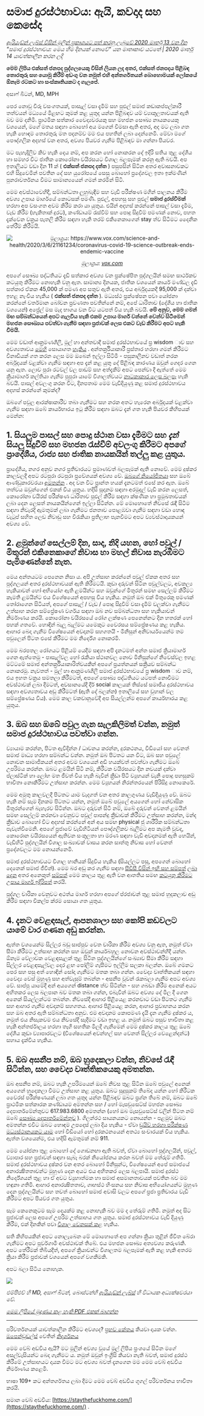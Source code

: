 # සමාජ දුරස්ථභාවය: ඇයි, කවදාද සහ කෙසේද

_[ඇරියැඩ්න් ලැබ්ස් විසින් මුලින් ප්‍රකාශයට පත් කරනු ලැබුවේ 2020 මාර්තු 13 වන දින](https://www.ariadnelabs.org/resources/articles/news/social-distancing-this-is-not-a-snow-day) "සමාජ දුරස්ථභාවය: මෙය හිම දිනයක් නොවේ" යන මාතෘකාව යටතේ | 2020 මාර්තු 14 යාවත්කාලීන කරන ලදි_

**මෙම ලිපිය එක්සත් ජනපද පුද්ගලයෙකු විසින් ලියන ලද අතර, එක්සත් ජනපදය පිළිබඳ තොරතුරු සහ යොමු කිරීම් අඩංගු වන නමුත් එහි අන්තර්ගතයන් බොහොමයක් ලෝකයේ ඕනෑම රටකට හා සංස්කෘතියකට ද ගැලපේ.**

අසාෆ් බිටන්, MD, MPH

පෙර නොවූ විරූ වසංගතයක්, පාසැල් වසා දැමීම් සහ පුළුල් සමාජ කඩාකප්පල්කාරී තත්වයන් මධ්‍යයේ මීළඟට කුමක් කළ යුතුද යන්න පිළිබඳව යම් ව්‍යාකූලතාවයක් ඇති බව මම දනිමි. ප්‍රාථමික සත්කාර වෛද්‍යවරයකු සහ මහජන සෞඛ්‍ය නායකයෙකු වශයෙන්, මගේ මතය සඳහා බොහෝ අය මගෙන් විමසා ඇති අතර, අද මට ලබා ගත හැකි හොඳම තොරතුරු මත පදනම්ව මම එය පහතින් ලබා දෙන්නෙමි. මේවා මගේ පෞද්ගලික අදහස් වන අතර, අවශ්‍ය පියවර ගැනීම පිළිබඳව මා ගන්නා පියවර.

මට පැහැදිලිව කිව හැකි දෙය නම්, අප කරන හෝ නොකරන දේ ඉදිරි සතිය තුළ දේශීය හා සමහර විට ජාතික කොරෝනා වයිරසයට විශාල බලපෑමක් කරනු ඇති බවයි. අප ඉතාලියට වඩා දින 11 ක් ( **එක්සත් ජනපද දත්ත** ) පසුපසින් සිටින අතර අවාසනාවකට එහි සිදුවෙමින් පවතින දේ සහ යුරෝපයේ සෙසු බොහෝ ප්‍රදේශවල ඉතා ඉක්මණින් පුනරාවර්තනය වීමට සාමාන්‍යයෙන් ගමන් කරමින් සිටී.

මෙම අවස්ථාවෙහිදී, සම්බන්ධතා ලුහුබැඳීම සහ වැඩි පරීක්ෂණ මගින් පාලනය කිරීම අවශ්‍ය උපාය මාර්ගයේ කොටසක් පමණි. පුළුල්, අපහසු සහ පුළුල් **සමාජ දුරස්වීමක්** හරහා අප වසංගත අවම කිරීම කරා යා යුතුය. එයින් අදහස් කරන්නේ පාසල් වසා දැමීම, වැඩ කිරීම (හැකිතාක් දුරට), කණ්ඩායම් රැස්වීම් සහ පොදු සිදුවීම් පමණක් නොව, පහත දැක්වෙන වක්‍රය පැතලි කිරීම සඳහා හැකි තරම් එකිනෙකාගෙන් stay ත්ව සිටීමට දෛනික තේරීම් කිරීමයි.

<center><img src="/graph.jpeg" alt="මුලාශ්‍රය: https://www.vox.com/science-and-health/2020/3/6/21161234/coronavirus-covid-19-science-outbreak-ends-endemic-vaccine"><p><em>මුලාශ්‍රය: <a href="https://www.vox.com/science-and-health/2020/3/6/21161234/coronavirus-covid-19-science-outbreak-ends-endemic-vaccine">vox.com</a></em></p></center>

අපගේ සෞඛ්‍ය පද්ධතියට දැඩි සත්කාර අවශ්‍ය වන ප්‍රක්ෂේපිත පුද්ගලයින් සමඟ සාර්ථකව කටයුතු කිරීමට නොහැකි වනු ඇත. සාමාන්‍ය දිනයක, ජාතික වශයෙන් කාර්ය මණ්ඩල දැඩි සත්කාර ඒකක 45,000 ක් පමණ අප සතුව ඇති අතර, එය අර්බුදයකදී 95,000 ක් දක්වා ඉහළ නැංවිය හැකිය ( **එක්සත් ජනපද දත්ත** ). මධ්‍යස්ථ ප්‍රක්ෂේපන පවා යෝජනා කරන්නේ වර්තමාන බෝවන ප්‍රවණතා පවතින්නේ නම්, අපේ ධාරිතාව (දේශීය හා ජාතික වශයෙන්) අප්‍රේල් මස මැද භාගය වන විට යටපත් විය හැකි බවයි. **මේ අනුව, මෙම ගමන් මඟ සම්බන්ධයෙන් අපට ගැලවිය හැකි එකම උපාය මාර්ග වන්නේ වෙන්ව සිටීමෙන් මහජන සෞඛ්‍යය පවත්වා ගැනීම සඳහා ප්‍රජාවක් ලෙස එකට වැඩ කිරීමට අපට හැකි වීමයි.**

මෙම වඩාත් ආක්‍රමණශීලී, මුල් හා අන්තවාදී සමාජ දුරස්ථභාවයේ ප්‍ර wisdom ාව සහ අවශ්‍යතාවය [මෙහි](https://www.nytimes.com/interactive/2020/03/13/opinion/coronavirus-trump-response.html?action=click&module=Opinion&pgtype=Homepage--) සොයාගත [හැකිය](https://www.nytimes.com/interactive/2020/03/13/opinion/coronavirus-trump-response.html?action=click&module=Opinion&pgtype=Homepage--) . අන්තර්ක්‍රියාකාරී ප්‍රස්තාර හරහා ගමන් කිරීමට විනාඩියක් ගත කරන ලෙස මම ඔබෙන් ඉල්ලා සිටිමි - පසුකාලීනව වඩාත් නරක අර්බුදයක් වළක්වා ගැනීම සඳහා අප දැන් කළ යුතු දේ පිළිබඳ කාරණය ඔවුන් ගෙදර ගෙන යනු ඇත. ලොව පුරා රටවල් වල පාඩම් සහ අත්දැකීම් අපට පෙන්වා දී ඇත්තේ මෙම ක්‍රියාමාර්ග කල්තියා ගැනීම පුපුරා යාමේ විශාලත්වයට [නාටකාකාර ලෙස බලපෑ](https://bmcpublichealth.biomedcentral.com/articles/10.1186/s12889-018-5446-1) හැකි බවයි. පාසල් අවලංගු කරන විට, දිනපතාම මෙම වැඩිදියුණු කළ සමාජ දුරස්ථභාවය අදහස් කරන්නේ කුමක්ද?

ඔබගේ පවුල ආරක්ෂාකාරීව තබා ගැනීමට සහ නරක අතට හැරෙන අර්බුදයක් වළක්වා ගැනීම සඳහා ඔබේ කාර්යභාරය ඉටු කිරීම සඳහා ඔබට දැන් ගත හැකි පියවර කිහිපයක් මෙන්න:

## 1\. සියලුම පාසල් සහ පොදු ස්ථාන වසා දැමීමට සහ _දැන්_ සියලු සිදුවීම් සහ මහජන රැස්වීම් අවලංගු කිරීමට අපගේ ප්‍රාදේශීය, රාජ්‍ය සහ ජාතික නායකයින් තල්ලු කළ යුතුය.

ප්‍රාදේශීය, නගර අනුව නගර ප්‍රතිචාරයට ප්‍රමාණවත් බලපෑමක් ඇති නොවේ. මෙම දුෂ්කර කාලවලදී අපට රටපුරා රටපුරා ප්‍රවේශයක් අවශ්‍ය වේ. [ඔබගේ නියෝජිතයා](https://www.house.gov/representatives/find-your-representative) සහ ඔබේ ආණ්ඩුකාරවරයා [අමතන්න](https://www.house.gov/representatives/find-your-representative) . අද වන විට ප්‍රාන්ත හයක් දැනටමත් එසේ කර ඇත. ඔබේ තත්වය ඔවුන්ගෙන් එකක් විය යුතුය. හදිසි සූදානම සඳහා අරමුදල් වැඩි කරන ලෙසත්, කොරෝනා වයිරස් පරීක්ෂණ ධාරිතාව පුළුල් කිරීම සඳහා ක්ෂණික හා ප්‍රමුඛතාවයක් ලබා දෙන ලෙසත් නායකයින්ගෙන් ඉල්ලා සිටින්න. මේ මොහොතේ නිවසේ රැඳී සිටීම සඳහා නිවැරදි ඇමතුමක් ලබා ගැනීමට ජනතාව පොළඹවා ගැනීම සඳහා වඩා හොඳ වැටුප් සහිත ලෙඩ නිවාඩු සහ විරැකියා ප්‍රතිලාභ පැනවීමට අපට ව්‍යවස්ථාදායකයන් අවශ්‍ය වේ.

## 2\. ළමුන්ගේ සෙල්ලම් දින, සාද, නිදි යහන, හෝ පවුල් / මිතුරන් එකිනෙකාගේ නිවාස හා මහල් නිවාස නැරඹීමට පැමිණෙන්නේ නැත.

මෙය අන්තයටම පෙනෙන නිසා ය. අපි උත්සාහ කරන්නේ පවුල් ඒකක අතර සහ පුද්ගලයන් අතර දුරස්ථභාවයක් ඇති කිරීමටයි. කුඩා දරුවන් සිටින පවුල්වලට, අවකල්‍ය හැකියාවන් හෝ අභියෝග ඇති ළමයින්ට සහ ඔවුන්ගේ මිතුරන් සමඟ සෙල්ලම් කිරීමට කැමති ළමයින්ට එය විශේෂයෙන් අපහසු විය හැකිය. නමුත් ඔබ එක් මිතුරෙකු පමණක් තෝරාගෙන සිටියත්, අපගේ පාසැල් / වැඩ / පොදු සිදුවීම් වසා දැමීම් වලක්වා ගැනීමට උත්සාහ කරන සම්ප්‍රේෂණ වර්ගය සඳහා ඔබ නව සම්බන්ධතා සහ හැකියාවන් නිර්මාණය කරයි. කොරෝනා වයිරසයේ රෝග ලක්ෂණ පෙනෙන්නට දින හතරක් හෝ පහක් ගතවේ. හොඳින් බැලූ බැල්මට යමෙකුට වෛරසය සම්ප්‍රේෂණය කළ හැකිය. ආහාර බෙදා ගැනීම විශේෂයෙන් අවදානම් සහගතයි - මිනිසුන් අනිවාර්යයෙන්ම තම පවුලෙන් පිටත එසේ කිරීමට මම නිර්දේශ නොකරමි.

මෙම බරපතල රෝගයට පිළියම් යෙදීම සඳහා අපි දැනටමත් අන්ත සමාජ ක්‍රියාමාර්ග ගෙන ඇත්තෙමු - පාසැල්වල හෝ රැකියා ස්ථානවල නොව මිනිසුන්ගේ නිවෙස්වල ඉහළ මට්ටමේ සමාජ අන්තර්ක්‍රියාකාරිත්වයකින් අපගේ ප්‍රයත්නයන් සක්‍රීයව සම්බන්ධ නොකරමු. නැවතත් - මුල් හා ආක්‍රමණශීලී සමාජ දුරස්ථභාවයේ ප්‍ර wisdom ාව නම්, එය ඉහත වක්‍රය සමතලා කිරීමටත්, අපගේ සෞඛ්‍ය පද්ධතියට යටපත් නොවීමට අවස්ථාවක් ලබා දීමටත්, අවසානයේදී දීර් social කාලයක් තිස්සේ සමාජීය දුරස්ථභාවය සඳහා අවශ්‍යතාවය අඩු කිරීමටත් (ඇති දේ බලන්න) ඉතාලියේ සහ වුහාන් වල සම්ප්‍රේෂණය විය). මෙම කාල වකවානුවේදී අප සියල්ලන්ම අපගේ කාර්යභාරය කළ යුතුය.

## 3\. ඔබ සහ ඔබේ පවුල ගැන සැලකිලිමත් වන්න, නමුත් සමාජ දුරස්ථභාවය පවත්වා ගන්න.

ව්‍යායාම කරන්න, පිටත ඇවිදින්න / ධාවනය කරන්න, දුරකථනය, වීඩියෝ සහ වෙනත් සමාජ මාධ්‍ය හරහා සම්බන්ධ වන්න. නමුත් ඔබ පිටතට යන විට, ඔබ සහ පවුලේ නොවන සාමාජිකයන් අතර අවම වශයෙන් අඩි හයක්වත් පවත්වා ගැනීමට ඔබේ උපරිමය කරන්න. ඔබට ළමයින් සිටී නම්, කිරීටක වයිරසයට දින නවයක් දක්වා ප්ලාස්ටික් හා ලෝහ මත ජීවත් විය හැකි බැවින් ක්‍රීඩා පිටි ව්‍යුහයන් වැනි පොදු පහසුකම් භාවිතා නොකිරීමට උත්සාහ කරන්න. මෙම ව්‍යුහයන් නිරන්තරයෙන් පිරිසිදු නොකෙරේ.

මෙම අමුතු කාලවලදී පිටතට යාම වැදගත් වන අතර කාලගුණය වැඩිදියුණු වේ. ඔබට හැකි නම් සෑම දිනකම පිටතට යන්න, නමුත් ඔබේ පවුලේ අයගෙන් හෝ නේවාසික මිතුරන්ගෙන් බැහැරව සිටින්න. ඔබට දරුවන් සිටී නම්, ඔබේ දරුවන් වෙනත් ළමයින් සමඟ සෙල්ලම් කරනවා වෙනුවට පවුල් පාපන්දු ක්‍රීඩාවක් කිරීමට උත්සාහ කරන්න, මන්ද ක්‍රීඩාව බොහෝ විට අදහස් කරන්නේ අන් අය සමඟ physical ජු ශාරීරික සම්බන්ධතා පැවැත්වීමෙනි. අපගේ ප්‍රජාවේ වැඩිහිටියන් පෞද්ගලිකව බැලීමට අප කැමති වුවද, කොරොන වයිරසයෙන් ඇතිවන සංකූලතා හා මරණ සඳහා වැඩි අවදානමක් ඇති හෙයින්, වැඩිහිටි පුද්ගලයින් විශාල සංඛ්‍යාවක් වාසය කරන සාත්තු නිවාස හෝ වෙනත් ප්‍රදේශවලට මම නොයන්නෙමි.

සමාජ දුරස්ථභාවයට විශාල හානියක් සිදුවිය හැකිය (සියල්ලට පසු, අපගෙන් බොහෝ දෙනෙක් සමාජ ජීවීන්). මෙම බර අඩු කර ගැනීම සඳහා [සීඩීසී විසින් ඉඟි සහ සම්පත්](https://www.cdc.gov/coronavirus/2019-ncov/about/coping.html) [ලබා දෙන](https://www.verywellmind.com/managing-coronavirus-anxiety-4798909) අතර අනෙකුත් [සම්පත්](https://www.verywellmind.com/managing-coronavirus-anxiety-4798909) මෙම කාලය තුළ ඇති වන ආතතිය සමඟ [කටයුතු කිරීමට උපාය මාර්ග ඉදිරිපත්](https://www.verywellmind.com/managing-coronavirus-anxiety-4798909) කරයි.

පුද්ගල චාරිකා වෙනුවට අථත්ය මාර්ග හරහා අපගේ ප්රජාවන් තුළ සමාජ හුදකලාව අඩු කිරීම සඳහා විකල්ප ක්රම සොයා ගත යුතුය.

## 4\. දැනට වෙළඳසැල්, ආපනශාලා සහ කෝපි කඩවලට යාමේ වාර ගණන අඩු කරන්න.

ඇත්ත වශයෙන්ම සිල්ලර බඩු සාප්පුව වෙත චාරිකා කිරීම අවශ්‍ය වනු ඇත, නමුත් ඒවා සීමා කිරීමට උත්සාහ කරන්න සහ ඔවුන් කාර්යබහුල නොවන අවස්ථාවන්හිදී යන්න. ඕනෑම වේලාවක වෙළඳසැලක් තුළ සිටින පුද්ගලයින්ගේ සංඛ්‍යාව සීමා කිරීම සඳහා සිල්ලර වෙළඳසැල්වල දොර ළඟ පෝලිම් ගැසීමට ඉල්ලීම සලකා බලන්න. ඔබේ ගමනට පෙර සහ පසු අත් හොඳින් සෝදා ගැනීමට මතක තබා ගන්න. වෛද්‍ය වෘත්තිකයන් සඳහා වෛද්‍ය වෙස් මුහුණු සහ අත්වැසුම් තබන්න - අසනීප වූවන් රැකබලා ගැනීම අපට අවශ්‍ය වේ. සාප්පු යාමේදී අන් අයගෙන් distance ත්ව සිටින්න - සහ ගබඩා කිරීම අනෙක් අයට අහිතකර ලෙස බලපාන බව මතක තබා ගන්න, එබැවින් ඔබට අවශ්‍ය දේ මිල දී ගෙන අනෙක් සියල්ලන්ටම තබන්න. නිවසේදී ආහාර පිළියෙළ කරනවාට වඩා පිටතට ගැනීම සහ ආහාර ගැනීම අවදානම් සහගතය. ආහාර පිළියෙළ කරන, ආහාර ප්‍රවාහනය කරන සහ ඔබ අතර ඇති සම්බන්ධතා අනුව. එම අවදානම කොපමණ දැයි දැන ගැනීම දුෂ්කර ය, නමුත් එය නිසැකවම එය නිවසේදී සෑදීමට වඩා ඉහළ ය. නමුත් ඔබට පසුව භාවිතා කළ හැකි අන්තර්ජාලය හරහා තෑගි සහතික මිලදී ගැනීමෙන් මෙම දුෂ්කර කාලය තුළ ඔබේ දේශීය කුඩා ව්‍යාපාරවලට (විශේෂයෙන් අවන්හල් සහ වෙනත් සිල්ලර වෙළෙන්දන්ට) සහාය දැක්විය හැකිය.

## 5\. ඔබ අසනීප නම්, ඔබ හුදෙකලා වන්න, නිවසේ රැඳී සිටින්න, සහ වෛද්‍ය වෘත්තිකයෙකු අමතන්න.

ඔබ අසනීප නම්, ඔබට හැකි උපරිමයෙන් ඔබේ නිවස තුළ සිටින ඔබේ පවුලේ අනෙක් අයගෙන් හුදෙකලා වීමට උත්සාහ කළ යුතුය. ඔබට සුදුසුකම් තිබේද යන්න හෝ කිරීටක වෛරස් පරීක්ෂණයක් ලබා ගත යුතුද යන්න පිළිබඳව ඔබට ප්‍රශ්න තිබේ නම්, ඔබට ඔබේ ප්‍රාථමික සත්කාරක කණ්ඩායම අමතන්න සහ / හෝ මැසචුසෙට්ස් මහජන සෞඛ්‍ය දෙපාර්තමේන්තුවට 617.983.6800 අමතන්න (හෝ ඔබ මැසචුසෙට්ස් වලින් පිටත නම් ඔබේ [සෞඛ්‍ය දෙපාර්තමේන්තුව](https://www.cdc.gov/coronavirus/2019-ncov/downloads/Phone-Numbers_State-and-Local-Health-Departments.pdf) ). ගිලන්රථ සායනයකට නොයන්න - පළමුව ඔබට අමතන්න එවිට ඔබට හොඳම උපදෙස් ලබා දිය හැකිය - ඒවා [ඩ්‍රයිව් හරහා පරීක්ෂණ මධ්‍යස්ථානයකට යාම](https://www.theverge.com/2020/3/11/21174880/coronavirus-testing-drive-thru-colorado-connecticut-washington) හෝ වීඩියෝ හෝ දුරකථනයෙන් අතථ්‍ය සංචාරයක් විය හැකිය. ඇත්ත වශයෙන්ම, එය හදිසි ඇමතුමක් නම් 911.

මෙම යෝජනා තුළ බොහෝ දේ ගොඩනඟා ඇති බවත්, ඒවා බොහෝ පුද්ගලයින්, පවුල්, ව්‍යාපාර සහ ප්‍රජාවන් සඳහා සැබෑ බරක් නියෝජනය කරන බවත් මම තේරුම් ගතිමි. සමාජ දුරස්ථභාවය දුෂ්කර වන අතර බොහෝ මිනිසුන්ට, විශේෂයෙන් අපේ සමාජයේ අනාරක්‍ෂිතතාවන්ට මුහුණ දෙන අයට එය අහිතකර ලෙස බලපායි. සමාජ දුරස්ථ නිර්දේශයන් තුළ හා ඒ අවට ව්‍යුහාත්මක හා සමාජ අසමානතාවයක් පවතින බව මම හඳුනා ගතිමි. ආහාර අනාරක්‍ෂිතතාව, ගෘහස්ථ හිංසනය සහ නිවාස අභියෝගයන්ට මුහුණ දෙන පුද්ගලයින්ට සහ තවත් බොහෝ සමාජ අවාසි වලට අපගේ ප්‍රජා ප්‍රතිචාරය වැඩි කිරීමට අපට පියවර ගත යුතුය.

සෑම කෙනෙකුටම සෑම දෙයක්ම කළ නොහැකි බව මම ද තේරුම් ගතිමි. නමුත් අද සිට ප්‍රජාවක් ලෙස අපගේ උපරිම උත්සාහය ගත යුතුය. සමාජ දුරස්ථභාවය වැඩි දියුණු කිරීම, එක් දිනකින් පවා [විශාල වෙනසක් කළ](https://www.ncbi.nlm.nih.gov/pubmed/19400970/) හැකිය.

සති කිහිපයකින් අපට නොලැබෙන මේ මොහොතේ අප ගන්නා ක්‍රියා තුළින් ජීවිත බේරා ගැනීමට අපට පූර්වගාමී අවස්ථාවක් තිබේ. එය මහජන සෞඛ්‍ය අත්‍යවශ්‍ය කරුණකි. අපට තේරීමක් තිබියදීත්, අපගේ ක්‍රියාවන්ට විශාලතම බලපෑමක් ඇති කළ හැකි අතරම ක්‍රියා කිරීම ප්‍රජාවක් වශයෙන් අපගේ වගකීමකි.

අපට බලා සිටිය නොහැක.

![](/signature.png)

_එම්පීඑච් හි MD, අසාෆ් බිටන්, බොස්ටන්හි [ඇරියැඩ්න් ලැබ්ස්](https://www.ariadnelabs.org) හි විධායක අධ්‍යක්ෂවරයා වේ._

_[මෙම ලිපියේ මුද්‍රණය කළ හැකි PDF එකක් බාගන්න](https://www.ariadnelabs.org/wp-content/uploads/sites/2/2020/03/Social-Distancing-This-is-Not-a-Snow-Day-Bitton.pdf)_

---

පරිවර්තනයක් යාවත්කාලීන කිරීමට අවශ්‍යද? [ප්‍රභව කේතය](https://github.com/vvo/istayhome.info) කියවා දායක වන්න. [ඔපෙන්ඩූඩල්ස්](https://generator.opendoodles.com/) වෙතින් [නිදර්ශනය](https://generator.opendoodles.com/)

මෙම වෙබ් අඩවිය ඇයි? මට මුලින් අවශ්‍ය වූයේ මුල් ලිපිය ප්‍රංශයේ සිටින මගේ අසල්වැසියන්ට බෙදා ගැනීමට ය. නමුත් ඔවුන් ඉංග්‍රීසි කියවා නැති බවත්, සමාජ දුරස්ථ කිරීමේ උත්සාහයට දායක වීමට මට අවශ්‍ය බවත් දැනගෙන මම මෙම වෙබ් අඩවිය නිර්මාණය කළෙමි.

භාෂා 109+ කට අන්තර්ගතය ලබා දීමට මෙම වෙබ් අඩවිය ගූගල් පරිවර්තනය භාවිතා කරයි.

සමාන වෙබ් අඩවිය: [https://staythefuckhome.com/](https://staythefuckhome.com/) .